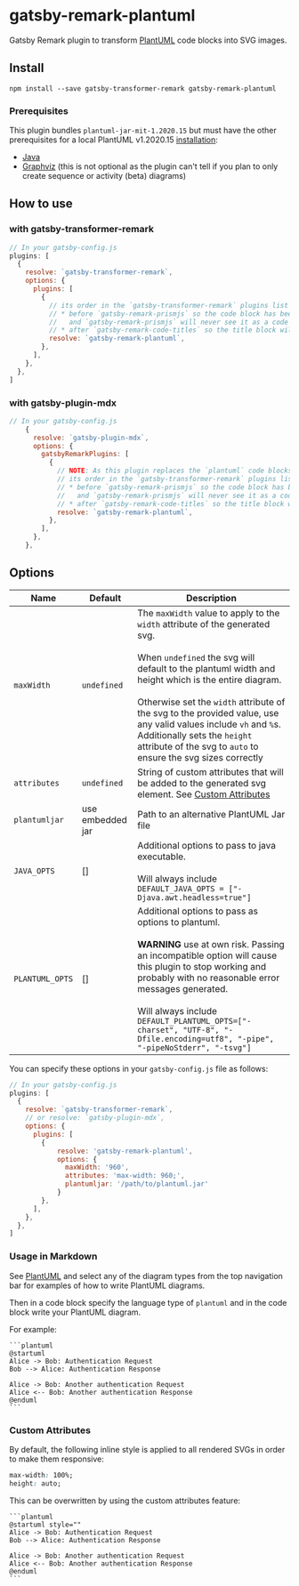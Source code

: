 # gatsby-remark-plantuml #

Gatsby Remark plugin to transform [PlantUML][PlantUML] code blocks into SVG images.

## Install ##

`npm install --save gatsby-transformer-remark gatsby-remark-plantuml`

### Prerequisites ###

This plugin bundles `plantuml-jar-mit-1.2020.15` but must have the other prerequisites for a local PlantUML v1.2020.15
[installation][plantuml--installation]:

* [Java][java]
* [Graphviz][graphviz] (this is not optional as the plugin can't tell if you
  plan to only create sequence or activity (beta) diagrams)

## How to use ##

### with gatsby-transformer-remark ###

```javascript
// In your gatsby-config.js
plugins: [
  {
    resolve: `gatsby-transformer-remark`,
    options: {
      plugins: [
        {
          // its order in the `gatsby-transformer-remark` plugins list is important.
          // * before `gatsby-remark-prismjs` so the code block has been transformed
          //   and `gatsby-remark-prismjs` will never see it as a code block
          // * after `gatsby-remark-code-titles` so the title block will be generated
          resolve: `gatsby-remark-plantuml`,
        },
      ],
    },
  },
]
```

### with gatsby-plugin-mdx ###

```javascript
// In your gatsby-config.js
    {
      resolve: `gatsby-plugin-mdx`,
      options: {
        gatsbyRemarkPlugins: [
          {
            // NOTE: As this plugin replaces the `plantuml` code blocks with an svg
            // its order in the `gatsby-transformer-remark` plugins list is important.
            // * before `gatsby-remark-prismjs` so the code block has been transformed
            //   and `gatsby-remark-prismjs` will never see it as a code block
            // * after `gatsby-remark-code-titles` so the title block will be generated
            resolve: `gatsby-remark-plantuml`,
          },
        ],
      },
    },

```

## Options

| Name       | Default     | Description |
| ---------- | ----------- | ----------- |
| `maxWidth` | `undefined` | The `maxWidth` value to apply to the `width` attribute of the generated svg.<br /><br />When `undefined` the svg will default to the plantuml width and height which is the entire diagram.<br /><br />Otherwise set the `width` attribute of the svg to the provided value, use any valid values include `vh` and `%`s. Additionally sets the `height` attribute of the svg to `auto` to ensure the svg sizes correctly |
| `attributes` | `undefined` | String of custom attributes that will be added to the generated svg element. See [Custom Attributes](#custom-attributes) |
| `plantumljar` | use embedded jar | Path to an alternative PlantUML Jar file |
|`JAVA_OPTS` | [] | Additional options to pass to java executable.<br/><br/>Will always include `DEFAULT_JAVA_OPTS = ["-Djava.awt.headless=true"]`
|`PLANTUML_OPTS` | [] | Additional options to pass as options to plantuml.<br/><br/>**WARNING** use at own risk. Passing an incompatible option will cause this plugin to stop working and probably with no reasonable error messages generated.<br/><br/>Will always include  `DEFAULT_PLANTUML_OPTS=["-charset", "UTF-8", "-Dfile.encoding=utf8", "-pipe", "-pipeNoStderr", "-tsvg"]`

You can specify these options in your `gatsby-config.js` file as follows:

```javascript
// In your gatsby-config.js
plugins: [
  {
    resolve: `gatsby-transformer-remark`,
    // or resolve: `gatsby-plugin-mdx`,
    options: {
      plugins: [
        {
            resolve: 'gatsby-remark-plantuml',
            options: {
              maxWidth: '960',
              attributes: 'max-width: 960;',
              plantumljar: '/path/to/plantuml.jar'
            }
        },
      ],
    },
  },
]
```

### Usage in Markdown ###

See [PlantUML][plantuml] and select any of the diagram types from the top
navigation bar for examples of how to write PlantUML diagrams.

Then in a code block specify the language type of `plantuml` and in the code
block write your PlantUML diagram.

For example:

````
```plantuml
@startuml
Alice -> Bob: Authentication Request
Bob --> Alice: Authentication Response

Alice -> Bob: Another authentication Request
Alice <-- Bob: Another authentication Response
@enduml
```
````

### Custom Attributes ###

By default, the following inline style is applied to all rendered SVGs in order to make them responsive:

```css
max-width: 100%;
height: auto;
```

This can be overwritten by using the custom attributes feature:

````
```plantuml
@startuml style=""
Alice -> Bob: Authentication Request
Bob --> Alice: Authentication Response

Alice -> Bob: Another authentication Request
Alice <-- Bob: Another authentication Response
@enduml
```
````

[graphviz]: http://plantuml.com/graphviz-dot
[java]: https://www.java.com/en/download/
[plantuml--installation]: http://plantuml.com/starting
[plantuml]: http://plantuml.com/
